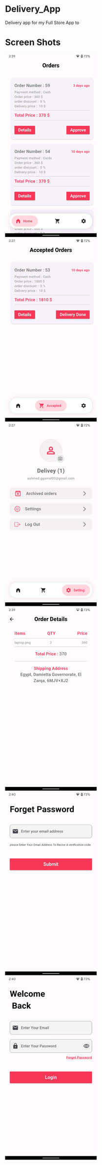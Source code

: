 # Delivery_App

Delivery app for my Full Store App to 

# Screen Shots
<img src="assets/screen_shots/1.png" width=300 hight=400>  <img src="assets/screen_shots/2.png" width=300 hight=400>     <img src="assets/screen_shots/3.png" width=300 hight=400>
<img src="assets/screen_shots/4.png" width=300 hight=400>  <img src="assets/screen_shots/5.png" width=300 hight=400>     <img src="assets/screen_shots/6.png" width=300 hight=400>

